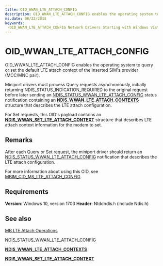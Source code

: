 ```yaml
---
title: OID_WWAN_LTE_ATTACH_CONFIG
description: OID_WWAN_LTE_ATTACH_CONFIG enables the operating system to query or set the default LTE attach context of the inserted SIM's provider (MCC/MNC pair).
ms.date: 08/22/2018
keywords: 
 -OID_WWAN_LTE_ATTACH_CONFIG Network Drivers Starting with Windows Vista
---
```


# OID_WWAN_LTE_ATTACH_CONFIG

OID_WWAN_LTE_ATTACH_CONFIG enables the operating system to query or set the default LTE attach context of the inserted SIM's provider (MCC/MNC pair).

Miniport drivers must process Query requests asynchronously, initially returning NDIS_STATUS_INDICATION_REQUIRED to the original request before later sending an [NDIS_STATUS_WWAN_LTE_ATTACH_CONFIG](ndis-status-wwan-lte-attach-config.md) status notification containing an [**NDIS_WWAN_LTE_ATTACH_CONTEXTS**](/windows-hardware/drivers/ddi/ndiswwan/ns-ndiswwan-_ndis_wwan_lte_attach_contexts) structure that describes the LTE attach configuration.

For Set requests, this OID's payload contains an [**NDIS_WWAN_SET_LTE_ATTACH_CONTEXT**](/windows-hardware/drivers/ddi/ndiswwan/ns-ndiswwan-_ndis_wwan_set_lte_attach_context) structure that describes LTE attach context information for the modem to set.

## Remarks

After each Query or Set request, the miniport driver should return an [NDIS_STATUS_WWAN_LTE_ATTACH_CONFIG](ndis-status-wwan-lte-attach-config.md) notification that describes the LTE attach configuration.

For more information about using this OID, see [MBIM_CID_MS_LTE_ATTACH_CONFIG](mb-lte-attach-operations.md).

## Requirements

**Version**: Windows 10, version 1703
**Header**: Ntddndis.h (include Ndis.h)

## See also

[MB LTE Attach Operations](mb-lte-attach-operations.md)

[NDIS_STATUS_WWAN_LTE_ATTACH_CONFIG](ndis-status-wwan-lte-attach-config.md)

[**NDIS_WWAN_LTE_ATTACH_CONTEXTS**](/windows-hardware/drivers/ddi/ndiswwan/ns-ndiswwan-_ndis_wwan_lte_attach_contexts)

[**NDIS_WWAN_SET_LTE_ATTACH_CONTEXT**](/windows-hardware/drivers/ddi/ndiswwan/ns-ndiswwan-_ndis_wwan_set_lte_attach_context)
